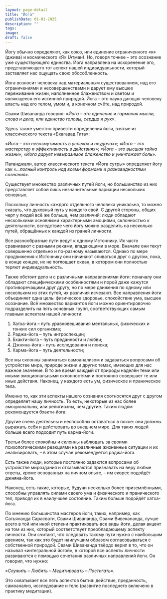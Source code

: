 ```yaml
---
layout: page-detail
title: "Йога"
publishDate: 01-01-2025
description: ""
tags:
image:
draft: false
---
```


Йогу обычно определяют, как союз, или единение ограниченного «я» (джива) и космического «Я» (Атман). Но, говоря точнее – это осознание уже существующего единства. Йога направлена на искоренение эго, представляющего тот аспект нашей индивидуальности, который заставляет нас ощущать свою обособленность.

Йога возносит человека над материальным существованием, над его ограничениями и несовершенствами и дарует ему высшее переживание жизни, наполненное блаженством и светом и являющееся его истинной природой. Йога – это наука дающая человеку власть над его телом, умом и, в конечном счёте, над природой.

Свами Шивананда говорил: «_Йога – это единение и гармония мысли, слова и дела, или единство головы, сердца и рук_».

Здесь также уместно привести определения йоги, взятые из классического текста «Бхагавад Гита»:

«_Йога – это невозмутимость в успехах и неудачах_»; «_Йога – это мастерство и эффективность в действиях_»; «_Йога – это высшая тайна жизни_»; «_Йога дарует невыразимое блаженство и уничтожает боль_».

Патанджали, автор классического текста «Йога сутры» определяет йогу как «_...полный контроль над всеми формами и разновидностями сознания_».

Существует множество различных путей йоги, но большинство из них представляет собой лишь незначительные вариации нескольких основных.

Поскольку личность каждого отдельного человека уникальна, то можно сказать, что духовный путь у каждого свой. С другой стороны, общих черт у людей всё же больше, чем различий: люди обладают несколькими основными характерными эмоциями, склонностью к деятельности, вследствие чего йогу можно разделить на несколько путей, обращённых к каждой из граней личности.

Все разнообразные пути ведут к одному Источнику. Их часто сравнивают с разными реками, впадающими в море. Вначале они текут совершенно отдельно и по-разному называются. Однако по мере продвижения к Источнику они начинают сливаться друг с другом, пока, в конце концов, их не поглощает океан, в котором они полностью теряют индивидуальность.

Также обстоит дело и с различными направлениями йоги: поначалу они обладают специфическими особенностями и порой даже кажутся противоречащими друг другу, но по мере движения по одному или нескольким из этих путей, их различия исчезают. Все направления йоги объединяет одна цель: физическое здоровье, спокойствие ума, высшее осознание. Всё множество вариантов йоги можно ориентировочно подразделить на пять основных групп, соответствующих самым главным аспектам нашей личности:

1. Хатха-йога – путь уравновешивания ментальных, физических и тонких сил организма;
2. Раджа-йога – путь интроспекции;
3. Бхакти-йога – путь преданности и любви;
4. Джняна-йога – путь исследования и поиска;
5. Карма-йога – путь деятельности;

Все мы склонны заниматься самоанализом и задаваться вопросами об устройстве мира, природе жизни и других темах, имеющих для нас важное значение. В то же время каждый от природы наделён теми или иными эмоциональными склонностями и постоянно совершает те или иные действия. Наконец, у каждого есть ум, физическое и праническое тела.

Именно то, как эти аспекты нашего сознания соотносятся друг с другом определяет нашу личность. То есть, некоторые из нас более эмоциональны, или религиозны, чем другие. Таким людям рекомендуется бхакти-йога.

Другие очень деятельны и неспособны оставаться в покое: они должны выражать себя и действовать во внешнем мире. Для таких людей больше всего подходит путь карма-йоги.

Третьи более спокойны и склонны наблюдать за своими психологическими реакциями на различные жизненные ситуации и их анализировать, – в этом случае рекомендуется раджа-йога.

Есть также люди, которые постоянно задаются вопросами об устройстве мироздания и отказываются признавать на веру любые ответы, кроме основанных на личном опыте, – им скорее подойдёт джняна-йога.

Наконец, есть такие, которые, будучи несколько более приземлёнными, способны управлять силами своего ума и физического и пранического тел, приводя их в наилучшее состояние. Таким больше подойдёт хатха-йога.

По мнению большинства мастеров йоги, таких, например, как Сатьянанда Сарасвати, Свами Шивананда, Свами Вивекананда, лучше всего в той или иной степени практиковать все виды йоги, делая акцент на том из них, который соответствует преобладающему аспекту личности. Они считают, что следовать такому пути нужно с наибольшим рвением, так как это будет наилучшим образом согласовываться с собственной природой. Свами Шивананда твёрдо верил в то, что он называл «интегральной йогой», в которой все аспекты личности развиваются с помощью сочетания различных направлений йоги. Он говорил, что нужно:

«_Служить – Любить – Медитировать – Постигать_».

Это охватывает все пять аспектов бытия: действие, преданность, самоанализ, исследование и тело (развитие последнего включено в практику медитации).

  
